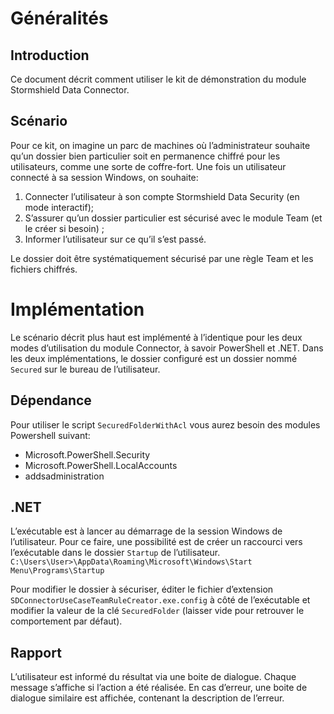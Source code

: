# Généralités

## Introduction
Ce document décrit comment utiliser le kit de démonstration du module Stormshield Data Connector.

## Scénario
Pour ce kit, on imagine un parc de machines où l’administrateur souhaite qu’un dossier bien particulier soit en permanence chiffré pour les utilisateurs, comme une sorte de coffre-fort.
Une fois un utilisateur connecté à sa session Windows, on souhaite:

1.	Connecter l’utilisateur à son compte Stormshield Data Security (en mode interactif);
2.	S’assurer qu’un dossier particulier est sécurisé avec le module Team (et le créer si besoin) ;
3.	Informer l’utilisateur sur ce qu’il s’est passé.

Le dossier doit être systématiquement sécurisé par une règle Team et les fichiers chiffrés.

#	Implémentation
Le scénario décrit plus haut est implémenté à l’identique pour les deux modes d’utilisation du module Connector, à savoir PowerShell et .NET.
Dans les deux implémentations, le dossier configuré est un dossier nommé ```Secured``` sur le bureau de l’utilisateur.

##	Dépendance
Pour utiliser le script ```SecuredFolderWithAcl``` vous aurez besoin des modules Powershell suivant:

*	Microsoft.PowerShell.Security
*	Microsoft.PowerShell.LocalAccounts
*	addsadministration

## .NET
L’exécutable est à lancer au démarrage de la session Windows de l’utilisateur. Pour ce faire, une possibilité est de créer un raccourci vers l’exécutable dans le dossier ```Startup``` de l’utilisateur.
 ```C:\Users\User>\AppData\Roaming\Microsoft\Windows\Start Menu\Programs\Startup```

Pour modifier le dossier à sécuriser, éditer le fichier d’extension ```SDConnectorUseCaseTeamRuleCreator.exe.config``` à côté de l’exécutable et modifier la valeur de la clé ```SecuredFolder``` (laisser vide pour retrouver le comportement par défaut).

## Rapport
L’utilisateur est informé du résultat via une boite de dialogue. Chaque message s’affiche si l’action a été réalisée. En cas d’erreur, une boite de dialogue similaire est affichée, contenant la description de l’erreur.
